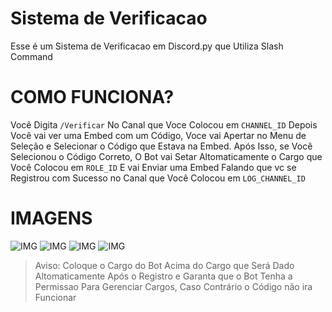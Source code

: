 # Sistema de Verificacao
Esse é um Sistema de Verificacao em Discord.py que Utiliza Slash Command

# COMO FUNCIONA?
Você Digita `/Verificar` No Canal que Voce Colocou em `CHANNEL_ID` Depois Você vai ver uma Embed com um Código, Voce vai Apertar no Menu de Seleção e Selecionar o Código que Estava na Embed. Após Isso, se Você Selecionou o Código Correto, O Bot vai Setar Altomaticamente o Cargo que Você Colocou em `ROLE_ID` E vai Enviar uma Embed Falando que vc se Registrou com Sucesso no Canal que Você Colocou em `LOG_CHANNEL_ID`

# IMAGENS
![IMG](https://ibb.co/2YqBQmgM)
![IMG](https://ibb.co/r2s8Qn76)
![IMG](https://ibb.co/39gGLmMN)
![IMG](https://ibb.co/GQg9qjNG)

> Aviso: Coloque o Cargo do Bot Acima do Cargo que Será Dado Altomaticamente Após o Registro e Garanta que o Bot Tenha a Permissao Para Gerenciar Cargos, Caso Contrário o Código não ira Funcionar
